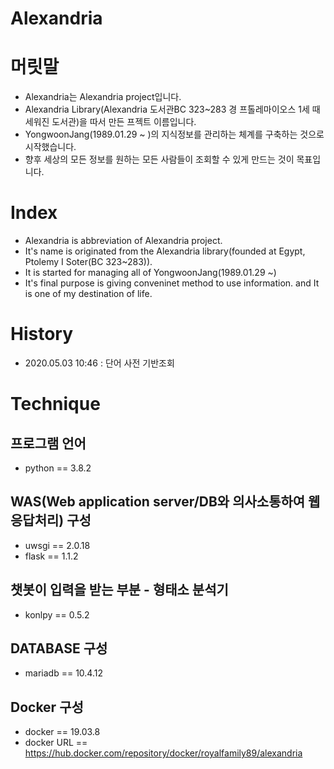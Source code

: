 # Alexandria
# 머릿말
- Alexandria는 Alexandria project입니다. 
- Alexandria Library(Alexandria 도서관BC 323~283 경 프톨레마이오스 1세 때 세워진 도서관)을 따서 만든 프젝트 이름입니다.
- YongwoonJang(1989.01.29 ~ )의 지식정보를 관리하는 체계를 구축하는 것으로 시작했습니다. 
- 향후 세상의 모든 정보를 원하는 모든 사람들이 조회할 수 있게 만드는 것이 목표입니다. 


# Index
- Alexandria is abbreviation of Alexandria project. 
- It's name is originated from the Alexandria library(founded at Egypt, Ptolemy I Soter(BC 323~283)).
- It is started for managing all of YongwoonJang(1989.01.29 ~) 
- It's final purpose is giving conveninet method to use information. and It is one of my destination of life.


# History
- 2020.05.03 10:46 : 단어 사전 기반조회


# Technique
## 프로그램 언어
- python == 3.8.2

## WAS(Web application server/DB와 의사소통하여 웹 응답처리) 구성
- uwsgi == 2.0.18
- flask == 1.1.2 

## 챗봇이 입력을 받는 부분 - 형태소 분석기 
- konlpy == 0.5.2

## DATABASE 구성 
- mariadb == 10.4.12 

## Docker 구성
- docker == 19.03.8
- docker URL == https://hub.docker.com/repository/docker/royalfamily89/alexandria
